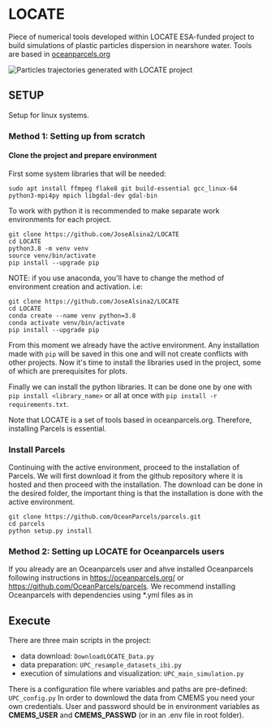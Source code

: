 # LOCATE

Piece of numerical tools developed within LOCATE ESA-funded project to build simulations of plastic particles dispersion in nearshore water. Tools are based in [oceanparcels.org](https://oceanparcels.org/)

![Particles trajectories generated with LOCATE project](plots/sample_simulation/sample_simulation_animation.gif)

## SETUP
Setup for linux systems.

### Method 1: Setting up from scratch

#### Clone the project and prepare environment
First some system libraries that will be needed:
``` 
sudo apt install ffmpeg flake8 git build-essential gcc_linux-64 python3-mpi4py mpich libgdal-dev gdal-bin
```

To work with python it is recommended to make separate work environments for each project. 
``` 
git clone https://github.com/JoseAlsina2/LOCATE
cd LOCATE
python3.8 -m venv venv
source venv/bin/activate
pip install --upgrade pip
``` 
NOTE: if you use anaconda, you'll have to change the method of environment creation and activation. i.e:

``` 
git clone https://github.com/JoseAlsina2/LOCATE
cd LOCATE
conda create --name venv python=3.8
conda activate venv/bin/activate
pip install --upgrade pip
``` 

From this moment we already have the active environment. Any installation made with `pip` will be saved in this one and will not create conflicts with other projects.
Now it's time to install the libraries used in the project, some of which are prerequisites for plots.

Finally we can install the python libraries. It can be done one by one with `pip install <library_name>` or all at once with `pip install -r requirements.txt`.

Note that LOCATE is a set of tools based in oceanparcels.org. Therefore, installing Parcels is essential.

### Install Parcels

Continuing with the active environment, proceed to the installation of Parcels. We will first download it from the github repository where it is hosted and then proceed with the installation.
The download can be done in the desired folder, the important thing is that the installation is done with the active environment.

``` 
git clone https://github.com/OceanParcels/parcels.git
cd parcels
python setup.py install
```

### Method 2: Setting up LOCATE for Oceanparcels users

If you already are an Oceanparcels user and ahve installed Oceanparcels following instructions in https://oceanparcels.org/ or https://github.com/OceanParcels/parcels. We recommend installing Oceanparcels with dependencies using *.yml files as in  

## Execute

There are three main scripts in the project:
- data download: `DownloadLOCATE_Data.py`
- data preparation: `UPC_resample_datasets_ibi.py` 
- execution of simulations and visualization: `UPC_main_simulation.py`

There is a configuration file where variables and paths are pre-defined: `UPC_config.py`
In order to downlowd the data from CMEMS you need your own credentials. User and password should be in environment variables as **CMEMS_USER** and **CMEMS_PASSWD** (or in an .env file in root folder).

